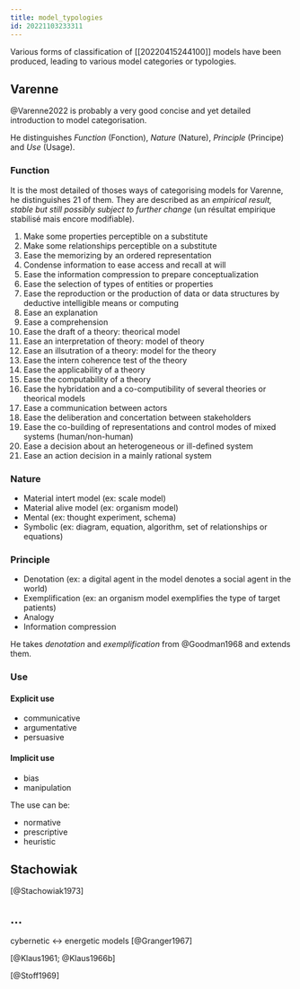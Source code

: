```yaml
---
title: model_typologies
id: 20221103233311
---
```


Various forms of classification of [[20220415244100]] models have been produced, leading to various model categories or typologies. 

## Varenne

@Varenne2022 is probably a very good concise and yet detailed introduction to model categorisation. 

He distinguishes *Function* (Fonction), *Nature* (Nature), *Principle* (Principe) and *Use* (Usage). 

### Function 

It is the most detailed of thoses ways of categorising models for Varenne, he distinguishes 21 of them. They are described as an *empirical result, stable but still possibly subject to further change* (un résultat empirique stabilisé mais encore modifiable).

1. Make some properties perceptible on a substitute 
2. Make some relationships perceptible on a substitute
3. Ease the memorizing by an ordered representation
4. Condense information to ease access and recall at will
5. Ease the information compression to prepare conceptualization
6. Ease the selection of types of entities or properties
7. Ease the reproduction or the production of data or data structures by deductive intelligible means or computing
8. Ease an explanation
9. Ease a comprehension
10. Ease the draft of a theory: theorical model
11. Ease an interpretation of theory: model of theory
12. Ease an illsutration of a theory: model for the theory
13. Ease the intern coherence test of the theory
14. Ease the applicability of a theory
15. Ease the computability of a theory
16. Ease the hybridation and a co-computibility of several theories or theorical models
17. Ease a communication between actors
18. Ease the deliberation and concertation between stakeholders
19. Ease the co-building of representations and control modes of mixed systems (human/non-human)
20. Ease a decision about an heterogeneous or ill-defined system
21. Ease an action decision in a mainly rational system 

### Nature

- Material intert model (ex: scale model)
- Material alive model (ex: organism model)
- Mental (ex: thought experiment, schema)
- Symbolic (ex: diagram, equation, algorithm, set of relationships or equations)

### Principle

- Denotation (ex: a digital agent in the model denotes a social agent in the world)
- Exemplification (ex: an organism model exemplifies the type of target patients)
- Analogy
- Information compression 

He takes *denotation* and *exemplification* from @Goodman1968 and extends them. 

### Use 
#### Explicit use

- communicative
- argumentative
- persuasive

#### Implicit use

- bias
- manipulation

The use can be: 

- normative
- prescriptive
- heuristic

## Stachowiak

[@Stachowiak1973]

## …

cybernetic ↔ energetic models [@Granger1967]

[@Klaus1961; @Klaus1966b]

[@Stoff1969]
